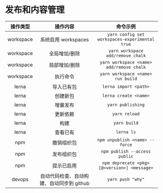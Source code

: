 # 发布和内容管理

| 操作类型 | 操作内容 | 命令示例 |
|:-:|:-:|:-:|
| workspace | 系统启用 workspaces | `yarn config set workspaces-experimental true` |
| workspace | 全局增加/删除 | `yarn workspace add/remove chalk` |
| workspace | 局部增加/删除 | `yarn workspace <name> add/remove chalk` |
| workspace | 执行命令 | `yarn workspace <name> run build` |
| lerna | 导入已有包 | `lerna import <path>` |
| lerna | 创建新包 | `lerna create <name>` |
| lerna | 增量发布 | `yarn publishing` |
| lerna | 更新依赖 | `yarn reload` |
| lerna | 构建 | `yarn build` |
| lerna | 查看已有 | `lerna ls` |
| npm | 撤销组织包 | `npm unpublish <name> --force` |
| npm | 发布组织包 | `npm publish --access public` |
| npm | 提示已启用 | `npm deprecate <pkg>[@<version>] <message>` |
| devops | 自动代码检查、自动构建、自动同步到 github | `yarn push "why"` |
